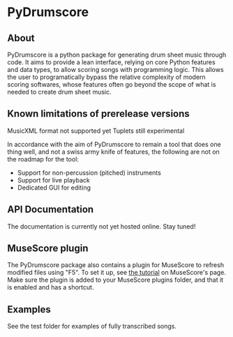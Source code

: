 # PyDrumscore

## About
PyDrumscore is a python package for generating drum sheet music through code. It aims to provide a lean interface, relying on core Python features and data types, to allow scoring songs with programming logic. This allows the user to programatically bypass the relative complexity of modern scoring softwares, whose features often go beyond the scope of what is needed to create drum sheet music.

## Known limitations of prerelease versions
MusicXML format not supported yet
Tuplets still experimental

In accordance with the aim of PyDrumscore to remain a tool that does one thing well, and not a swiss army knife of features, the following are not on the roadmap for the tool:
- Support for non-percussion (pitched) instruments
- Support for live playback
- Dedicated GUI for editing

## API Documentation
The documentation is currently not yet hosted online. Stay tuned!

## MuseScore plugin ##
The PyDrumscore package also contains a plugin for MuseScore to refresh modified files using "F5". To set it up, see [the tutorial](https://musescore.org/en/handbook/3/plugins#enable-disable-plugins) on MuseScore's page. Make sure the plugin is added to your MuseScore plugins folder, and that it is enabled and has a shortcut.

## Examples
See the test folder for examples of fully transcribed songs.